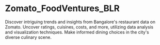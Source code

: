 # Zomato_FoodVentures_BLR
Discover intriguing trends and insights from Bangalore's restaurant data on Zomato. Uncover ratings, cuisines, costs, and more, utilizing data analysis and visualization techniques. Make informed dining choices in the city's diverse culinary scene.
